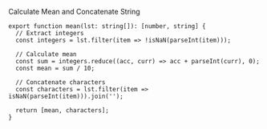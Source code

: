 Calculate Mean and Concatenate String

    export function mean(lst: string[]): [number, string] {
      // Extract integers
      const integers = lst.filter(item => !isNaN(parseInt(item)));
    
      // Calculate mean
      const sum = integers.reduce((acc, curr) => acc + parseInt(curr), 0);
      const mean = sum / 10;
    
      // Concatenate characters
      const characters = lst.filter(item => isNaN(parseInt(item))).join('');
    
      return [mean, characters];
    }
